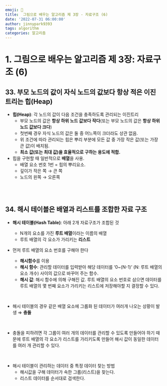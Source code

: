```yaml
---
emoji: 🤖
title:  그림으로 배우는 알고리즘 제 3장 - 자료구조 (6)
date: '2022-07-31 06:00:00'
author: jinnypark9393
tags: algorithm
categories: 알고리즘
---
```


# 1. 그림으로 배우는 알고리즘 제 3장: 자료구조 (6)

## 33. 부모 노드의 값이 자식 노드의 값보다 항상 적은 이진 트리는 힙(Heap)

- **힙(Heap)**: 각 노드의 값이 다음 조건을 충족하도록 관리되는 이진트리
    - 부모 노드의 값은 **항상 하위 노드 값보다 작다**(또는 부모 노드의 값은 **항상 하위 노드 값보다 크다**)
    - 첫번째 경우 자식 노드의 값은 둘 중 어느쪽이 크더라도 상관 없음.
    - 위 조건에 따라 관리되는 힙은 뿌리 부분에 모든 값 중 가장 작은 값(또는 가장 큰 값)이 배치됨.
    - **최소 값(또는 최대 값)을 효율적으로 구하는 용도에 적합.**
- 힙을 구현할 때 일반적으로 **배열**을 사용.
    - 배열 요소 번호 1번 = 힙의 뿌리요소.
    - 깊이가 작은 쪽 → 큰 쪽
    - 노드의 왼쪽 → 오른쪽

<br/><br/>

## 34. 해시 테이블은 배열과 리스트를 조합한 자료 구조

- **해시 테이블(Hash Table)**: 아래 2개 자료구조가 조합된 것
    - N개의 요소를 가진 **루트 배열**이라는 이름의  배열
    - 루트 배열의 각 요소가 가리키는 **리스트**

- 먼저 루트 배열의 요소 번호를 구해야 한다
    - **해시함수**를 이용
    - **해시 함수**: 관리할 데이터를 입력받아 해당 데이터를 ‘0~(N-1)’ (N: 루트 배열의 요소 개수) 사이의 값으로 바꾸어 주는 함수.
    - **해시 값**: 해시 함수에 의해 구해진 값. 루트 배열의 요소 번호로 삼으면 데이터를 루트 배열의 몇 번째 요소가 가리키는 리스트에 저장해야할 지 결정할 수 있다.

<br/>

- 해시 테이블의 경우 같은 배열 요소에 그룹화 된 데이터가 여러개 나오는 상황이 발생 ⇒ **충돌**

<br/>

- 충돌을 피하려면 각 그룹이 여러 개의 데이터를 관리할 수 있도록 만들어야 하기 때문에 루트 배열의 각 요소가 리스트를 가리키도록 만들어 해시 값이 동일한 데이터를 여러 개 관리할 수 있다.

<br/>

- 해시 테이블이 관리하는 데이터 중 특정 데이터 찾는 방법
    - 해시값을 구해 데이터가 속한 그룹(리스트)을 찾는다.
    - 리스트 데이터를 순서대로 검색한다.

<br/><br/>
